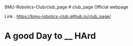 BMU-Robotics-Club/club_page # club_page
Official webpage



Link :  https://bmu-robotics-club.github.io/club_page/


# A good Day to __ HArd